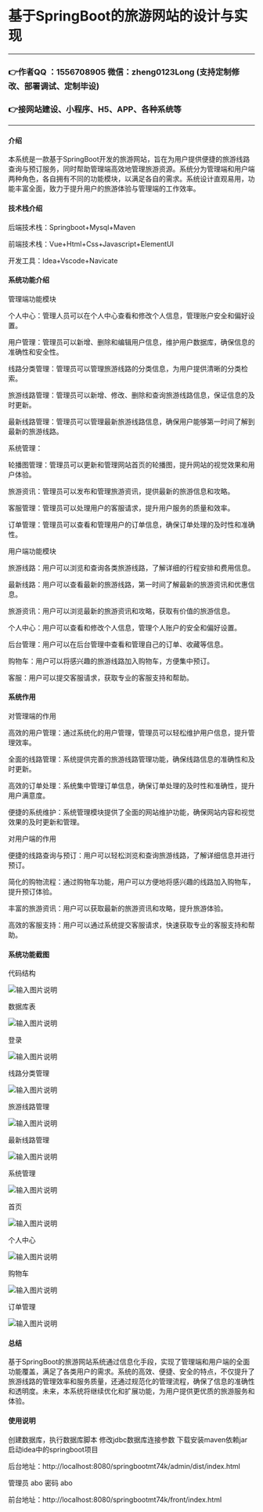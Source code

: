 # 基于SpringBoot的旅游网站的设计与实现

---
### 👉作者QQ ：1556708905 微信：zheng0123Long (支持定制修改、部署调试、定制毕设)

### 👉接网站建设、小程序、H5、APP、各种系统等

---

#### 介绍

本系统是一款基于SpringBoot开发的旅游网站，旨在为用户提供便捷的旅游线路查询与预订服务，同时帮助管理端高效地管理旅游资源。系统分为管理端和用户端两种角色，各自拥有不同的功能模块，以满足各自的需求。系统设计直观易用，功能丰富全面，致力于提升用户的旅游体验与管理端的工作效率。

#### 技术栈介绍

后端技术栈：Springboot+Mysql+Maven

前端技术栈：Vue+Html+Css+Javascript+ElementUI

开发工具：Idea+Vscode+Navicate


#### 系统功能介绍

管理端功能模块

个人中心：管理人员可以在个人中心查看和修改个人信息，管理账户安全和偏好设置。

用户管理：管理员可以新增、删除和编辑用户信息，维护用户数据库，确保信息的准确性和安全性。

线路分类管理：管理员可以管理旅游线路的分类信息，为用户提供清晰的分类检索。

旅游线路管理：管理员可以新增、修改、删除和查询旅游线路信息，保证信息的及时更新。

最新线路管理：管理员可以管理最新旅游线路信息，确保用户能够第一时间了解到最新的旅游线路。

系统管理：

轮播图管理：管理员可以更新和管理网站首页的轮播图，提升网站的视觉效果和用户体验。

旅游资讯：管理员可以发布和管理旅游资讯，提供最新的旅游信息和攻略。

客服管理：管理员可以处理用户的客服请求，提升用户服务的质量和效率。

订单管理：管理员可以查看和管理用户的订单信息，确保订单处理的及时性和准确性。

用户端功能模块

旅游线路：用户可以浏览和查询各类旅游线路，了解详细的行程安排和费用信息。

最新线路：用户可以查看最新的旅游线路，第一时间了解最新的旅游资讯和优惠信息。

旅游资讯：用户可以浏览最新的旅游资讯和攻略，获取有价值的旅游信息。

个人中心：用户可以查看和修改个人信息，管理个人账户的安全和偏好设置。

后台管理：用户可以在后台管理中查看和管理自己的订单、收藏等信息。

购物车：用户可以将感兴趣的旅游线路加入购物车，方便集中预订。

客服：用户可以提交客服请求，获取专业的客服支持和帮助。

#### 系统作用

对管理端的作用

高效的用户管理：通过系统化的用户管理，管理员可以轻松维护用户信息，提升管理效率。

全面的线路管理：系统提供完善的旅游线路管理功能，确保线路信息的准确性和及时更新。

高效的订单处理：系统集中管理订单信息，确保订单处理的及时性和准确性，提升用户满意度。

便捷的系统维护：系统管理模块提供了全面的网站维护功能，确保网站内容和视觉效果的及时更新和管理。

对用户端的作用

便捷的线路查询与预订：用户可以轻松浏览和查询旅游线路，了解详细信息并进行预订。

简化的购物流程：通过购物车功能，用户可以方便地将感兴趣的线路加入购物车，提升预订体验。

丰富的旅游资讯：用户可以获取最新的旅游资讯和攻略，提升旅游体验。

高效的客服支持：用户可以通过系统提交客服请求，快速获取专业的客服支持和帮助。

#### 系统功能截图

代码结构

![输入图片说明](images/fc641245e668a1112539d9e472d6c70.png)

数据库表

![输入图片说明](images/d335791ceedc77d7e78ab051cfdf893.png)

登录

![输入图片说明](images/bb9720f7479810ab31d226a0a244cc0.png)

线路分类管理

![输入图片说明](images/0a78f9845ac1f18b1f174a3d77933f0.png)

旅游线路管理

![输入图片说明](images/8805eb505d42af773a613e0bd931da7.png)

最新线路管理

![输入图片说明](images/058144e24fe1c22d2de457a3c1df628.png)

系统管理

![输入图片说明](images/1c8f9b3622a7dea68c32fa07a4c09cf.png)

首页

![输入图片说明](images/b67e70a94739f4cb055b3fc35f102b0.png)

个人中心

![输入图片说明](images/5ffe6237a76a40387d4fb2d8464af1b.png)

购物车

![输入图片说明](images/fc3ca0e64456422d175e0f08c94413b.png)

订单管理

![输入图片说明](images/0e600960290b7bf16fdf99e675ba455.png)

#### 总结

基于SpringBoot的旅游网站系统通过信息化手段，实现了管理端和用户端的全面功能覆盖，满足了各类用户的需求。系统的高效、便捷、安全的特点，不仅提升了旅游线路的管理效率和服务质量，还通过规范化的管理流程，确保了信息的准确性和透明度。未来，本系统将继续优化和扩展功能，为用户提供更优质的旅游服务和体验。

#### 使用说明

创建数据库，执行数据库脚本 修改jdbc数据库连接参数 下载安装maven依赖jar 启动idea中的springboot项目


后台地址：http://localhost:8080/springbootmt74k/admin/dist/index.html

管理员  abo 密码 abo

前台地址：http://localhost:8080/springbootmt74k/front/index.html

